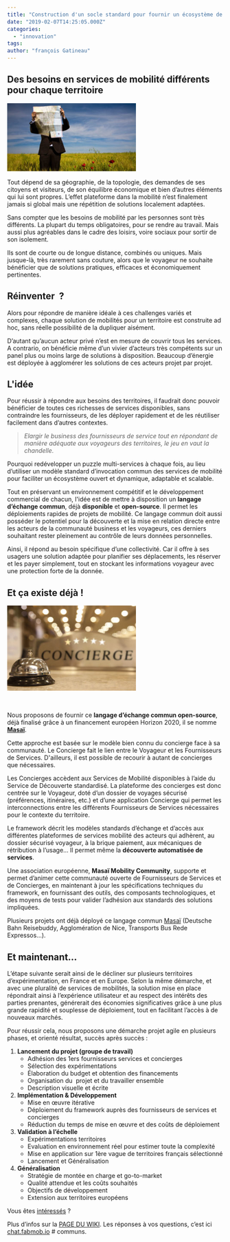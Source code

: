 ```yaml
---
title: "Construction d'un socle standard pour fournir un écosystème de services Mobilités aux territoires"
date: "2019-02-07T14:25:05.000Z"
categories: 
  - "innovation"
tags: 
author: "françois Gatineau"
---
```


## Des besoins en services de mobilité différents pour chaque territoire

[![](images/que-visiter-dans-une-ville-300x158.jpg)](http://lafabriquedesmobilites.fr/wp-content/uploads/2019/02/que-visiter-dans-une-ville.jpg)

Tout dépend de sa géographie, de la topologie, des demandes de ses citoyens et visiteurs, de son équilibre économique et bien d’autres éléments qui lui sont propres. L’effet plateforme dans la mobilité n’est finalement jamais si global mais une répétition de solutions localement adaptées.

Sans compter que les besoins de mobilité par les personnes sont très différents. La plupart du temps obligatoires, pour se rendre au travail. Mais aussi plus agréables dans le cadre des loisirs, voire sociaux pour sortir de son isolement.

Ils sont de courte ou de longue distance, combinés ou uniques. Mais jusque-là, très rarement sans couture, alors que le voyageur ne souhaite bénéficier que de solutions pratiques, efficaces et économiquement pertinentes.

## Réinventer  ?

Alors pour répondre de manière idéale à ces challenges variés et complexes, chaque solution de mobilités pour un territoire est construite ad hoc, sans réelle possibilité de la dupliquer aisément.

D’autant qu’aucun acteur privé n’est en mesure de couvrir tous les services. A contrario, on bénéficie même d’un vivier d’acteurs très compétents sur un panel plus ou moins large de solutions à disposition. Beaucoup d’énergie est déployée à agglomérer les solutions de ces acteurs projet par projet.

## L'idée

Pour réussir à répondre aux besoins des territoires, il faudrait donc pouvoir bénéficier de toutes ces richesses de services disponibles, sans contraindre les fournisseurs, de les déployer rapidement et de les réutiliser facilement dans d’autres contextes.

> _Elargir le business des fournisseurs de service tout en répondant de manière adéquate aux voyageurs des territoires, le jeu en vaut la chandelle._

Pourquoi redévelopper un puzzle multi-services à chaque fois, au lieu d’utiliser un modèle standard d’invocation commun des services de mobilité pour faciliter un écosystème ouvert et dynamique, adaptable et scalable.

Tout en préservant un environnement compétitif et le développement commercial de chacun, l'idée est de mettre à disposition un **langage d’échange commun**, déjà **disponible** et **open-source**. Il permet les déploiements rapides de projets de mobilité. Ce langage commun doit aussi posséder le potentiel pour la découverte et la mise en relation directe entre les acteurs de la communauté business et les voyageurs, ces derniers souhaitant rester pleinement au contrôle de leurs données personnelles.

Ainsi, il répond au besoin spécifique d’une collectivité. Car il offre à ses usagers une solution adaptée pour planifier ses déplacements, les réserver et les payer simplement, tout en stockant les informations voyageur avec une protection forte de la donnée.

## Et ça existe déjà !

[![](images/concierge-300x198.jpg)](http://lafabriquedesmobilites.fr/wp-content/uploads/2019/02/concierge.jpg)

 

Nous proposons de fournir ce **langage d’échange commun open-source**, déjà finalisé grâce à un financement européen Horizon 2020, il se nomme **[Masaï](http://wiki.lafabriquedesmobilites.fr/wiki/MASAI_concierge_module)**.

Cette approche est basée sur le modèle bien connu du concierge face à sa communauté. Le Concierge fait le lien entre le Voyageur et les Fournisseurs de Services. D'ailleurs, il est possible de recourir à autant de concierges que nécessaires.

Les Concierges accèdent aux Services de Mobilité disponibles à l’aide du Service de Découverte standardisé. La plateforme des concierges est donc centrée sur le Voyageur, doté d’un dossier de voyages sécurisé (préférences, itinéraires, etc.) et d’une application Concierge qui permet les interconnections entre les différents Fournisseurs de Services nécessaires pour le contexte du territoire.

Le framework décrit les modèles standards d’échange et d’accès aux différentes plateformes de services mobilité des acteurs qui adhèrent, au dossier sécurisé voyageur, à la brique paiement, aux mécaniques de rétribution à l’usage… Il permet même la **découverte automatisée de services**.

Une association européenne, **Masaï Mobility Community**, supporte et permet d’animer cette communauté ouverte de Fournisseurs de Services et de Concierges, en maintenant à jour les spécifications techniques du framework, en fournissant des outils, des composants technologiques, et des moyens de tests pour valider l’adhésion aux standards des solutions impliquées.

Plusieurs projets ont déjà déployé ce langage commun [Masaï](https://masai.solutions/) (Deutsche Bahn Reisebuddy, Agglomération de Nice, Transports Bus Rede Expressos…).

## Et maintenant...

L’étape suivante serait ainsi de le décliner sur plusieurs territoires d’expérimentation, en France et en Europe. Selon la même démarche, et avec une pluralité de services de mobilités, la solution mise en place répondrait ainsi à l’expérience utilisateur et au respect des intérêts des parties prenantes, générerait des économies significatives grâce à une plus grande rapidité et souplesse de déploiement, tout en facilitant l’accès à de nouveaux marchés.

Pour réussir cela, nous proposons une démarche projet agile en plusieurs phases, et orienté résultat, succès après succès :

1. **Lancement du projet (groupe de travail)**
    - Adhésion des 1ers fournisseurs services et concierges
    - Sélection des expérimentations
    - Élaboration du budget et obtention des financements
    - Organisation du  projet et du travailler ensemble
    - Description visuelle et écrite
2. **Implémentation & Développement**
    - Mise en œuvre itérative
    - Déploiement du framework auprès des fournisseurs de services et concierges
    - Réduction du temps de mise en œuvre et des coûts de déploiement
3. **Validation à l’échelle**
    - Expérimentations territoires
    - Evaluation en environnement réel pour estimer toute la complexité
    - Mise en application sur 1ère vague de territoires français sélectionné
    - Lancement et Généralisation
4. **Généralisation**
    - Stratégie de montée en charge et go-to-market
    - Qualité attendue et les coûts souhaités
    - Objectifs de développement
    - Extension aux territoires européens

Vous êtes [intéressés](mailto:francois.gatineau@mobileese.com) ?

Plus d’infos sur la [PAGE DU WIKI](http://wiki.lafabriquedesmobilites.fr/wiki/Plateforme_interop%C3%A9rable_Mobilit%C3%A9s_multi-services). Les réponses à vos questions, c’est ici [chat.fabmob.io](http://chat.fabmob.io) # communs.
